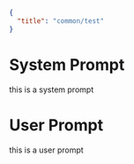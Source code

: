 ```json
{
  "title": "common/test"
}
```

# System Prompt

this is a system prompt

# User Prompt

this is a user prompt
